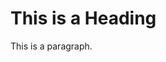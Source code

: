 <!DOCTYPE html>
<html>
<head>
<title>"Page Title"</title>
</head>
<body>

<h1>This is a Heading</h1>
<p>This is a paragraph.</p>

</body>
</html>
